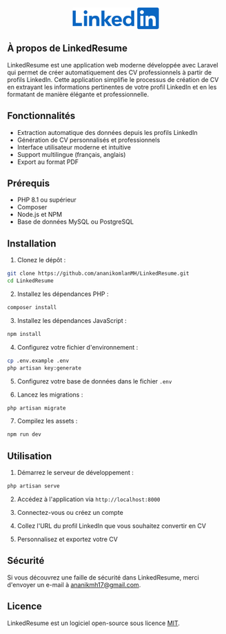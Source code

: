 <p align="center">
<img src="./public/assets/images/logo.svg" width="200" alt="LinkedResume Logo">
</p>

## À propos de LinkedResume

LinkedResume est une application web moderne développée avec Laravel qui permet de créer automatiquement des CV professionnels à partir de profils LinkedIn. Cette application simplifie le processus de création de CV en extrayant les informations pertinentes de votre profil LinkedIn et en les formatant de manière élégante et professionnelle.

## Fonctionnalités

- Extraction automatique des données depuis les profils LinkedIn
- Génération de CV personnalisés et professionnels
- Interface utilisateur moderne et intuitive
- Support multilingue (français, anglais)
- Export au format PDF

## Prérequis

- PHP 8.1 ou supérieur
- Composer
- Node.js et NPM
- Base de données MySQL ou PostgreSQL

## Installation

1. Clonez le dépôt :
```bash
git clone https://github.com/ananikomlanMH/LinkedResume.git
cd LinkedResume
```

2. Installez les dépendances PHP :
```bash
composer install
```

3. Installez les dépendances JavaScript :
```bash
npm install
```

4. Configurez votre fichier d'environnement :
```bash
cp .env.example .env
php artisan key:generate
```

5. Configurez votre base de données dans le fichier `.env`

6. Lancez les migrations :
```bash
php artisan migrate
```

7. Compilez les assets :
```bash
npm run dev
```

## Utilisation

1. Démarrez le serveur de développement :
```bash
php artisan serve
```

2. Accédez à l'application via `http://localhost:8000`

3. Connectez-vous ou créez un compte

4. Collez l'URL du profil LinkedIn que vous souhaitez convertir en CV

5. Personnalisez et exportez votre CV

## Sécurité

Si vous découvrez une faille de sécurité dans LinkedResume, merci d'envoyer un e-mail à [ananikmh17@gmail.com](mailto:ananikmh17@gmail.com).

## Licence

LinkedResume est un logiciel open-source sous licence [MIT](https://opensource.org/licenses/MIT).
